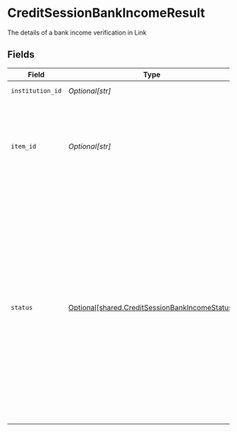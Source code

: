 # CreditSessionBankIncomeResult

The details of a bank income verification in Link


## Fields

| Field                                                                                                                                                                                                                                                                                                                                                                                                                                                | Type                                                                                                                                                                                                                                                                                                                                                                                                                                                 | Required                                                                                                                                                                                                                                                                                                                                                                                                                                             | Description                                                                                                                                                                                                                                                                                                                                                                                                                                          |
| ---------------------------------------------------------------------------------------------------------------------------------------------------------------------------------------------------------------------------------------------------------------------------------------------------------------------------------------------------------------------------------------------------------------------------------------------------- | ---------------------------------------------------------------------------------------------------------------------------------------------------------------------------------------------------------------------------------------------------------------------------------------------------------------------------------------------------------------------------------------------------------------------------------------------------- | ---------------------------------------------------------------------------------------------------------------------------------------------------------------------------------------------------------------------------------------------------------------------------------------------------------------------------------------------------------------------------------------------------------------------------------------------------- | ---------------------------------------------------------------------------------------------------------------------------------------------------------------------------------------------------------------------------------------------------------------------------------------------------------------------------------------------------------------------------------------------------------------------------------------------------- |
| `institution_id`                                                                                                                                                                                                                                                                                                                                                                                                                                     | *Optional[str]*                                                                                                                                                                                                                                                                                                                                                                                                                                      | :heavy_minus_sign:                                                                                                                                                                                                                                                                                                                                                                                                                                   | The Plaid Institution ID associated with the Item.                                                                                                                                                                                                                                                                                                                                                                                                   |
| `item_id`                                                                                                                                                                                                                                                                                                                                                                                                                                            | *Optional[str]*                                                                                                                                                                                                                                                                                                                                                                                                                                      | :heavy_minus_sign:                                                                                                                                                                                                                                                                                                                                                                                                                                   | The Plaid Item ID. The `item_id` is always unique; linking the same account at the same institution twice will result in two Items with different `item_id` values. Like all Plaid identifiers, the `item_id` is case-sensitive.                                                                                                                                                                                                                     |
| `status`                                                                                                                                                                                                                                                                                                                                                                                                                                             | [Optional[shared.CreditSessionBankIncomeStatus]](../../models/shared/creditsessionbankincomestatus.md)                                                                                                                                                                                                                                                                                                                                               | :heavy_minus_sign:                                                                                                                                                                                                                                                                                                                                                                                                                                   | Status of the Bank Income Link session.<br/><br/>`APPROVED`: User has approved and verified their income<br/><br/>`NO_DEPOSITS_FOUND`: We attempted, but were unable to find any income in the connected account.<br/><br/>`USER_REPORTED_NO_INCOME`: The user explicitly indicated that they don't receive income in the connected account.<br/><br/>`STARTED`: The user began the bank income portion of the link flow.<br/><br/>`INTERNAL_ERROR`: The user encountered an internal error. |